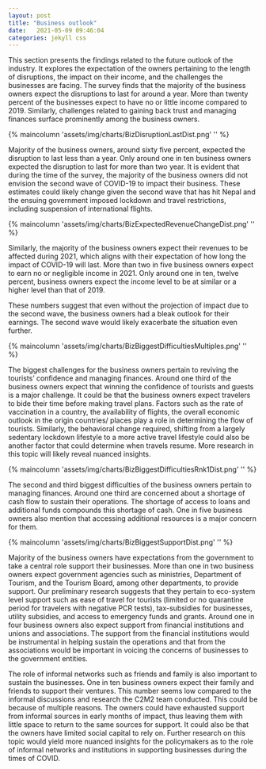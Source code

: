 ```yaml
---
layout: post
title: "Business outlook"
date:   2021-05-09 09:46:04
categories: jekyll css
---
```



This section presents the findings related to the future outlook of the industry. It explores the expectation of the owners pertaining to the length of disruptions, the impact on their income, and the challenges the businesses are facing. The survey finds that the majority of the business owners expect the disruptions to last for around a year. More than twenty percent of the businesses expect to have no or little income compared to 2019. Similarly, challenges related to gaining back trust and managing finances surface prominently among the business owners. 

{% maincolumn 'assets/img/charts/BizDisruptionLastDist.png' '' %}

Majority of the business owners, around sixty five percent, expected the disruption to last less than a year. Only around one in ten business owners expected the disruption to last for more than two year. It is evident that during the time of the survey, the majority of the business owners did not envision the second wave of COVID-19 to impact their business. These estimates could likely change given the second wave that has hit Nepal and the ensuing government imposed lockdown and travel restrictions, including suspension of international flights. 

{% maincolumn 'assets/img/charts/BizExpectedRevenueChangeDist.png' '' %}

Similarly, the majority of the business owners expect their revenues to be affected during 2021, which aligns with their expectation of how long the impact of COVID-19 will last. More than two in five business owners expect to earn no or negligible income in 2021. Only around one in ten, twelve percent, business owners expect the income level to be at similar or a higher level than that of 2019.

These numbers suggest that even without the projection of impact due to the second wave, the business owners had a bleak outlook for their earnings. The second wave would likely exacerbate the situation even further. 

{% maincolumn 'assets/img/charts/BizBiggestDifficultiesMultiples.png' '' %}

The biggest challenges for the business owners pertain to reviving the tourists’ confidence and managing finances. Around one third of the business owners expect that winning the confidence of tourists and guests is a major challenge. It could be that the business owners expect travelers to bide their time before making travel plans. Factors such as the rate of vaccination in a country, the availability of flights, the overall economic outlook in the origin countries/ places play a role in determining the flow of tourists. Similarly, the behavioral change required, shifting from a largely sedentary lockdown lifestyle to a more active travel lifestyle could also be another factor that could determine when travels resume. More research in this topic will likely reveal nuanced insights.

{% maincolumn 'assets/img/charts/BizBiggestDifficultiesRnk1Dist.png' '' %}

The second and third biggest difficulties of the business owners pertain to managing finances. Around one third are concerned about a shortage of cash flow to sustain their operations. The shortage of access to loans and additional funds compounds this shortage of cash. One in five business owners also mention that accessing additional resources is a major concern for them.

{% maincolumn 'assets/img/charts/BizBiggestSupportDist.png' '' %}

Majority of the business owners have expectations from the government to take a central role support their businesses. More than one in two business owners expect government agencies such as ministries, Department of Tourism, and the Tourism Board, among other departments, to provide support. Our preliminary research suggests that they pertain to eco-system level support such as ease of travel for tourists (limited or no quarantine period for travelers with negative PCR tests), tax-subsidies for businesses, utility subsidies, and access to emergency funds and grants. Around one in four business owners also expect support from financial institutions and unions and associations. The support from the financial institutions would be instrumental in helping sustain the operations and that from the associations would be important in voicing the concerns of businesses to the government entities. 

The role of informal networks such as friends and family is also important to sustain the businesses. One in ten business owners expect their family and friends to support their ventures. This number seems low compared to the informal discussions and research the C2M2 team conducted. This could be because of multiple reasons. The owners could have exhausted support from informal sources in early months of impact, thus leaving them with little space to return to the same sources for support. It could also be that the owners have limited social capital to rely on. Further research on this topic would yield more nuanced insights for the policymakers as to the role of informal networks and institutions in supporting businesses during the times of COVID. 
<!-- {% maincolumn 'assets/img/charts/BizExpectedWorkforceChangeDist.png' '' %} -->
